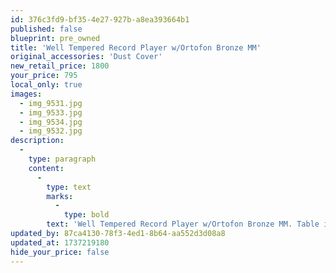 ```yaml
---
id: 376c3fd9-bf35-4e27-927b-a8ea393664b1
published: false
blueprint: pre_owned
title: 'Well Tempered Record Player w/Ortofon Bronze MM'
original_accessories: 'Dust Cover'
new_retail_price: 1800
your_price: 795
local_only: true
images:
  - img_9531.jpg
  - img_9533.jpg
  - img_9534.jpg
  - img_9532.jpg
description:
  -
    type: paragraph
    content:
      -
        type: text
        marks:
          -
            type: bold
        text: 'Well Tempered Record Player w/Ortofon Bronze MM. Table is in good physical and functional condition and has freshly changed platter and arm bearing fluids as well as a new drive belt. An Ortofon 2M Bronze MM cartridge has been installed and the table comes with the optional dust cover. Table, cartridge and dust cover sold new for $1,800.00. A very good sounding table for the money and a very innovative design. '
updated_by: 87ca4130-78f3-4ed1-8b64-aa552d3d08a8
updated_at: 1737219180
hide_your_price: false
---
```

